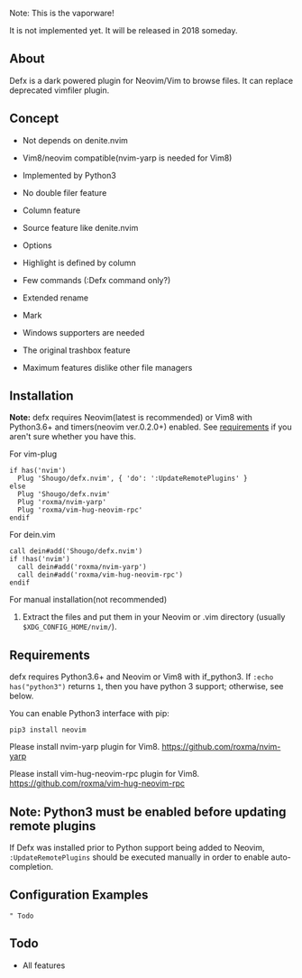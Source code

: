 Note: This is the vaporware!

It is not implemented yet.  It will be released in 2018 someday.


## About
Defx is a dark powered plugin for Neovim/Vim to browse files.
It can replace deprecated vimfiler plugin.


## Concept

* Not depends on denite.nvim

* Vim8/neovim compatible(nvim-yarp is needed for Vim8)

* Implemented by Python3

* No double filer feature

* Column feature

* Source feature like denite.nvim

* Options

* Highlight is defined by column

* Few commands (:Defx command only?)

* Extended rename

* Mark

* Windows supporters are needed

* The original trashbox feature

* Maximum features dislike other file managers


## Installation

**Note:** defx requires Neovim(latest is recommended) or Vim8 with Python3.6+ and
timers(neovim ver.0.2.0+) enabled.  See [requirements](#requirements) if you
aren't sure whether you have this.

For vim-plug

```viml
if has('nvim')
  Plug 'Shougo/defx.nvim', { 'do': ':UpdateRemotePlugins' }
else
  Plug 'Shougo/defx.nvim'
  Plug 'roxma/nvim-yarp'
  Plug 'roxma/vim-hug-neovim-rpc'
endif
```

For dein.vim

```viml
call dein#add('Shougo/defx.nvim')
if !has('nvim')
  call dein#add('roxma/nvim-yarp')
  call dein#add('roxma/vim-hug-neovim-rpc')
endif
```

For manual installation(not recommended)

1. Extract the files and put them in your Neovim or .vim directory
   (usually `$XDG_CONFIG_HOME/nvim/`).


## Requirements

defx requires Python3.6+ and Neovim or Vim8 with if\_python3.  If `:echo
has("python3")` returns `1`, then you have python 3 support; otherwise, see
below.

You can enable Python3 interface with pip:

    pip3 install neovim

Please install nvim-yarp plugin for Vim8.
https://github.com/roxma/nvim-yarp

Please install vim-hug-neovim-rpc plugin for Vim8.
https://github.com/roxma/vim-hug-neovim-rpc


## Note: Python3 must be enabled before updating remote plugins
If Defx was installed prior to Python support being added to Neovim,
`:UpdateRemotePlugins` should be executed manually in order to enable
auto-completion.


## Configuration Examples

```vim
" Todo
```



## Todo

* All features
